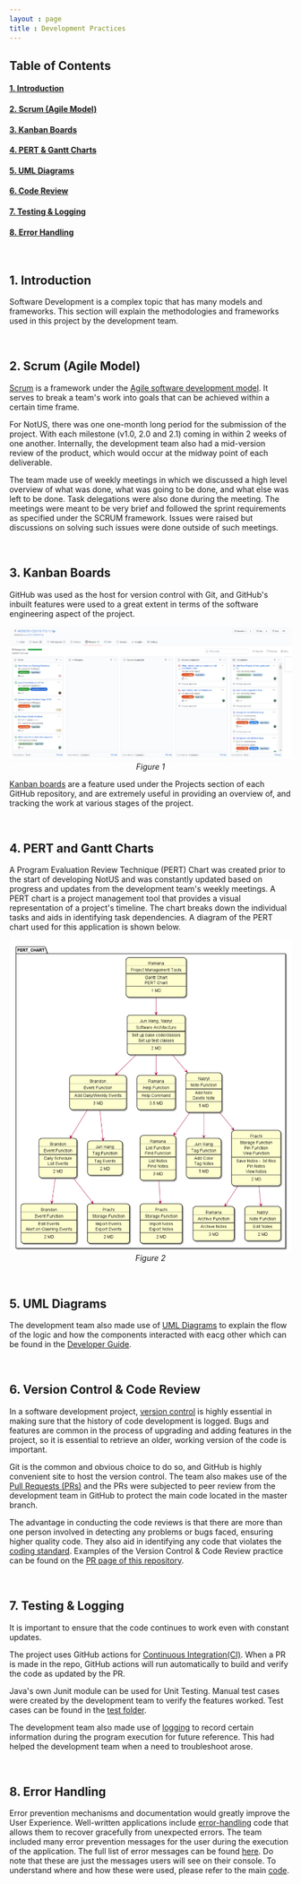 ```yaml
---
layout : page
title : Development Practices
---
```


## Table of Contents
#### [1. Introduction](#intro)<br>
#### [2. Scrum (Agile Model)](#scrum)<br>
#### [3. Kanban Boards](#kanban)<br>
#### [4. PERT & Gantt Charts](#pert)<br>
#### [5. UML Diagrams](#uml)<br>
#### [6. Code Review](#code)<br>
#### [7. Testing & Logging](#testing)<br>
#### [8. Error Handling](#errors)<br>

<br>

## <a name="intro">1. Introduction</a>
Software Development is a complex topic that has many models and frameworks. This section will explain the methodologies and frameworks used in this project by the development team.

<br>

## <a name="scrum">2. Scrum (Agile Model)</a>
[Scrum](https://nus-cs2113-ay2021s1.github.io/website/schedule/week12/topics.html#W12-4) is a framework under the [Agile software development model](https://en.wikipedia.org/wiki/Agile_software_development). It serves to break a team's work into goals that can be achieved within a certain time frame.

For NotUS, there was one one-month long period for the submission of the project. With each milestone (v1.0, 2.0 and 2.1) coming in within 2 weeks of one another. Internally, the development team also had a mid-version review of the product, which would occur at the midway point of each deliverable.

The team made use of weekly meetings in which we discussed a high level overview of what was done, what was going to be done, and what else was left to be done. Task delegations were also done during the meeting. The meetings were meant to be very brief and followed the sprint requirements as specified under the SCRUM framework. Issues were raised but discussions on solving such issues were done outside of such meetings.

<br>

## <a name="kanban">3. Kanban Boards</a>
GitHub was used as the host for version control with Git, and GitHub's inbuilt features were used to a great extent in terms of the software engineering aspect of the project.

<p align="center">
  <img alt="Kanban Board" src="screenshots/kanban.png" />
  <br><em>Figure 1</em>
</p>

[Kanban boards](https://en.wikipedia.org/wiki/Kanban_board) are a feature used under the Projects section of each GitHub repository, and are extremely useful in providing an overview of, and tracking the work at various stages of the project.

<br>

## <a name="pert">4. PERT and Gantt Charts</a>
A Program Evaluation Review Technique (PERT) Chart was created prior to the start of developing NotUS and was constantly updated based on progress and updates from the development team's weekly meetings. A PERT chart is a project management tool that provides a visual representation of a project's timeline. The chart breaks down the individual tasks and aids in identifying task dependencies. A diagram of the PERT chart used for this application is shown below.

<p align="center">
  <img alt="PERT Chart" src="diagrams/out/PERT_Chart.png" />
  <br><em>Figure 2</em>
</p>

<br>

## <a name="uml">5. UML Diagrams</a>
The development team also made use of [UML Diagrams](https://nus-cs2113-ay2021s1.github.io/website/schedule/week8/topics.html#W8-3) to explain the flow of the logic and how the components interacted with eacg other which can be found in the [Developer Guide](DeveloperGuide.md).

<br>

## <a name="code">6. Version Control & Code Review</a>
In a software development project, [version control](https://nus-cs2113-ay2021s1.github.io/website/schedule/week7/topics.html#W7-8) is highly essential in making sure that the history of code development is logged. Bugs and features are common in the process of upgrading and adding features in the project, so it is essential to retrieve an older, working version of the code is important.

Git is the common and obvious choice to do so, and GitHub is highly convenient site to host the version control. The team also makes use of the [Pull Requests (PRs)](https://nus-cs2113-ay2021s1.github.io/website/schedule/week4/topics.html#W4-8) and the PRs were subjected to peer review from the development team in GitHub to protect the main code located in the master branch.

The advantage in conducting the code reviews is that there are more than one person involved in detecting any problems or bugs faced, ensuring higher quality code. They also aid in identifying any code that violates the [coding standard](https://se-education.org/guides/conventions/java/basic.html). Examples of the Version Control & Code Review practice can be found on the [PR page of this repository](https://github.com/AY2021S1-CS2113-T13-1/tp/pulls).

<br>

## <a name="testing">7. Testing & Logging</a>
It is important to ensure that the code continues to work even with constant updates.

The project uses GitHub actions for [Continuous Integration(CI)](https://nus-cs2113-ay2021s1.github.io/website/schedule/week7/topics.html#W7-6). When a PR is made in the repo, GitHub actions will run automatically to build and verify the code as updated by the PR.

Java's own Junit module can be used for Unit Testing. Manual test cases were created by the development team to verify the features worked. Test cases can be found in the [test folder](https://github.com/AY2021S1-CS2113-T13-1/tp/tree/master/src/test/java/seedu/notus).

The development team also made use of [logging](https://nus-cs2113-ay2021s1.github.io/website/schedule/week9/topics.html#W9-2) to record certain information during the program execution for future reference. This had helped the development team when a need to troubleshoot arose.

<br>

## 8. Error Handling <a name="errors">
Error prevention mechanisms and documentation would greatly improve the User Experience. Well-written applications include [error-handling](https://nus-cs2113-ay2021s1.github.io/website/schedule/week5/topics.html#W5-6) code that allows them to recover gracefully from unexpected errors. The team included many error prevention messages for the user during the execution of the application. The full list of error messages can be found [here](https://github.com/AY2021S1-CS2113-T13-1/tp/blob/master/src/main/java/seedu/notus/util/CommandMessage.java). Do note that these are just the messages users will see on their console. To understand where and how these were used, please refer to the main [code](https://github.com/AY2021S1-CS2113-T13-1/tp/tree/master/src/main/java/seedu/notus).
